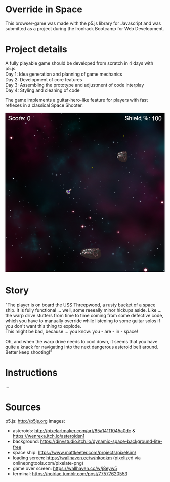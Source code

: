 # Override in Space

This browser-game was made with the p5.js library for Javascript and was submitted as a project during the Ironhack Bootcamp for Web Development.

# Project details

A fully playable game should be developed from scratch in 4 days with p5.js.\
Day 1: Idea generation and planning of game mechanics\
Day 2: Development of core features\
Day 3: Assembling the prototype and adjustment of code interplay\
Day 4: Styling and cleaning of code

The game implements a guitar-hero-like feature for players with fast reflexes in a classical Space Shooter.

![Screenshot of game in action](https://raw.githubusercontent.com/phpaul89/override-in-space/master/img/preview_1.png)

# Story

"The player is on board the USS Threepwood, a rusty bucket of a space ship. It is fully functional ... well, some reeeally minor hickups aside. Like ... the warp drive stutters from time to time coming from some defective code, which you have to manually override while listening to some guitar solos if you don't want this thing to explode.\
This might be bad, because ... you know: you - are - in - space!

Oh, and when the warp drive needs to cool down, it seems that you have quite a knack for navigating into the next dangerous asteroid belt around. Better keep shooting!"

# Instructions

...

# Sources

p5.js: http://p5js.org
images:

- asteroids: http://pixelartmaker.com/art/85a14111045a0dc & https://wenrexa.itch.io/asteroidsn1
- background: https://dinvstudio.itch.io/dynamic-space-background-lite-free
- space ship: https://www.mattkeeter.com/projects/pixelsim/
- loading screen: https://wallhaven.cc/w/nkoqkm (pixelized via onlinepngtools.com/pixelate-png)
- game over screen: https://wallhaven.cc/w/j8eyw5
- terminal: https://noirlac.tumblr.com/post/77577620553
